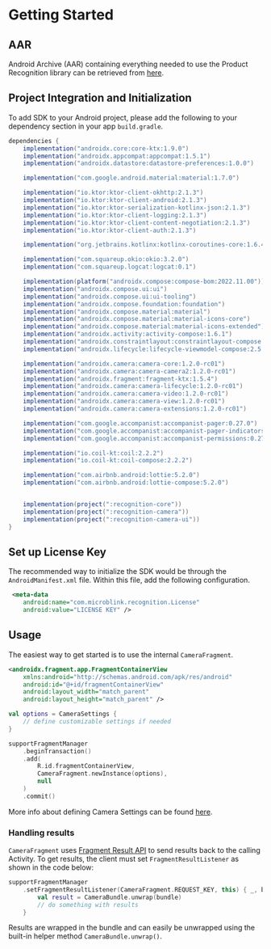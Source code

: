 # Getting Started


## AAR
Android Archive (AAR) containing everything needed to use the Product Recognition library can be retrieved from [here](https://github.com/BlinkReceipt/product-recognition-sdk-android).


## Project Integration and Initialization
To add SDK to your Android project, please add the following to your dependency section in your app `build.gradle`.
```groovy
dependencies {
    implementation("androidx.core:core-ktx:1.9.0")
    implementation("androidx.appcompat:appcompat:1.5.1")
    implementation("androidx.datastore:datastore-preferences:1.0.0")

    implementation("com.google.android.material:material:1.7.0")

    implementation("io.ktor:ktor-client-okhttp:2.1.3")
    implementation("io.ktor:ktor-client-android:2.1.3")
    implementation("io.ktor:ktor-serialization-kotlinx-json:2.1.3")
    implementation("io.ktor:ktor-client-logging:2.1.3")
    implementation("io.ktor:ktor-client-content-negotiation:2.1.3")
    implementation("io.ktor:ktor-client-auth:2.1.3")

    implementation("org.jetbrains.kotlinx:kotlinx-coroutines-core:1.6.4")

    implementation("com.squareup.okio:okio:3.2.0")
    implementation("com.squareup.logcat:logcat:0.1")

    implementation(platform("androidx.compose:compose-bom:2022.11.00"))
    implementation("androidx.compose.ui:ui")
    implementation("androidx.compose.ui:ui-tooling")
    implementation("androidx.compose.foundation:foundation")
    implementation("androidx.compose.material:material")
    implementation("androidx.compose.material:material-icons-core")
    implementation("androidx.compose.material:material-icons-extended")
    implementation("androidx.activity:activity-compose:1.6.1")
    implementation("androidx.constraintlayout:constraintlayout-compose:1.0.1")
    implementation("androidx.lifecycle:lifecycle-viewmodel-compose:2.5.1")

    implementation("androidx.camera:camera-core:1.2.0-rc01")
    implementation("androidx.camera:camera-camera2:1.2.0-rc01")
    implementation("androidx.fragment:fragment-ktx:1.5.4")
    implementation("androidx.camera:camera-lifecycle:1.2.0-rc01")
    implementation("androidx.camera:camera-video:1.2.0-rc01")
    implementation("androidx.camera:camera-view:1.2.0-rc01")
    implementation("androidx.camera:camera-extensions:1.2.0-rc01")

    implementation("com.google.accompanist:accompanist-pager:0.27.0")
    implementation("com.google.accompanist:accompanist-pager-indicators:0.27.0")
    implementation("com.google.accompanist:accompanist-permissions:0.27.0")

    implementation("io.coil-kt:coil:2.2.2")
    implementation("io.coil-kt:coil-compose:2.2.2")

    implementation("com.airbnb.android:lottie:5.2.0")
    implementation("com.airbnb.android:lottie-compose:5.2.0")


    implementation(project(":recognition-core"))
    implementation(project(":recognition-camera"))
    implementation(project(":recognition-camera-ui"))
}
```


## Set up License Key 
The recommended way to initialize the SDK would be through the `AndroidManifest.xml` file. Within this file, add the following configuration.

```xml
 <meta-data
    android:name="com.microblink.recognition.License"
    android:value="LICENSE KEY" />
```

## Usage
The easiest way to get started is to use the internal `CameraFragment`.
```xml
<androidx.fragment.app.FragmentContainerView
    xmlns:android="http://schemas.android.com/apk/res/android"
    android:id="@+id/fragmentContainerView"
    android:layout_width="match_parent"
    android:layout_height="match_parent" />
```

```kotlin
val options = CameraSettings {
    // define customizable settings if needed 
}

supportFragmentManager
    .beginTransaction()
    .add(
        R.id.fragmentContainerView,
        CameraFragment.newInstance(options),
        null
    )
    .commit()
```

More info about defining Camera Settings can be found [here](fundamentals.md#scanning-options).


### Handling results
`CameraFragment` uses [Fragment Result API](https://developer.android.com/guide/fragments/communicate#fragment-result) to send results back to the calling Activity. To get results, the client must set `FragmentResultListener` as shown in the code below:
```kotlin
supportFragmentManager
    .setFragmentResultListener(CameraFragment.REQUEST_KEY, this) { _, bundle ->
        val result = CameraBundle.unwrap(bundle)
        // do something with results
    }
```
Results are wrapped in the bundle and can easily be unwrapped using the built-in helper method `CameraBundle.unwrap()`.


